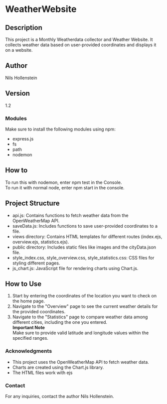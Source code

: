 # WeatherWebsite  
## Description  

This project is a Monthly Weatherdata collector and Weather Website. It collects weather data based on user-provided coordinates and displays it on a website.  

## Author  
Nils Hollenstein  
## Version  
1.2  
### Modules  
Make sure to install the following modules using npm:  

- express.js
- fs
- path
- nodemon  
## How to   
To run this with nodemon, enter npm test in the Console.  
To run it with normal node, enter npm start in the console.  
## Project Structure  
- api.js: Contains functions to fetch weather data from the OpenWeatherMap API.  
- saveData.js: Includes functions to save user-provided coordinates to a file.  
- views directory: Contains HTML templates for different routes (index.ejs, overview.ejs, statistics.ejs).  
- public directory: Includes static files like images and the cityData.json file.  
- style_index.css, style_overview.css, style_statistics.css: CSS files for styling different pages.  
- js_chart.js: JavaScript file for rendering charts using Chart.js.  
## How to Use  
1. Start by entering the coordinates of the location you want to check on the home page.  
2. Navigate to the "Overview" page to see the current weather details for the provided coordinates.  
3. Navigate to the "Statistics" page to compare weather data among different cities, including the one you entered.    
**Important Note**  
Make sure to provide valid latitude and longitude values within the specified ranges.  
### Acknowledgments  
- This project uses the OpenWeatherMap API to fetch weather data.  
- Charts are created using the Chart.js library.
- The HTML files work with ejs
### Contact    
For any inquiries, contact the author Nils Hollenstein.  
